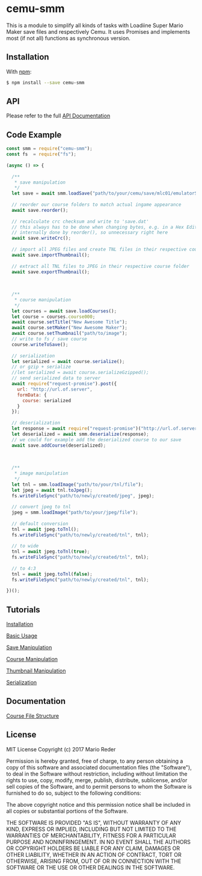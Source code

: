# cemu-smm

This is a module to simplify all kinds of tasks with Loadiine Super Mario Maker save files and respectively Cemu.
It uses Promises and implements most (if not all) functions as synchronous version.

## Installation

With [npm](https://www.npmjs.org/package/cemu-smm):

```bash
$ npm install --save cemu-smm
```

## API

Please refer to the full [API Documentation](documentation/api.md)

## Code Example

```js
const smm = require("cemu-smm");
const fs  = require("fs");
  
(async () => {
    
  /**
   * save manipulation
   */
  let save = await smm.loadSave("path/to/your/cemu/save/mlc01/emulatorSave/updateID");
  
  // reorder our course folders to match actual ingame appearance
  await save.reorder();
  
  // recalculate crc checksum and write to 'save.dat'
  // this always has to be done when changing bytes, e.g. in a Hex Editor
  // internally done by reorder(), so unnecessary right here
  await save.writeCrc();
  
  // import all JPEG files and create TNL files in their respective course folder
  await save.importThumbnail();
  
  // extract all TNL files to JPEG in their respective course folder
  await save.exportThumbnail();
  
  
  
  /**
   * course manipulation
   */
  let courses = await save.loadCourses();
  let course = courses.course000;
  await course.setTitle("New Awesome Title");
  await course.setMaker("New Awesome Maker");
  await course.setThumbnail("path/to/image");
  // write to fs / save course
  course.writeToSave();
  
  // serialization
  let serialized = await course.serialize();
  // or gzip + serialize
  //let serialized = await course.serializeGzipped();
  // send serialized data to server
  await require("request-promise").post({
    url: "http://url.of.server",
    formData: {
      course: serialized
    }
  });
  
  // deserialization
  let response = await require("request-promise")("http://url.of.server/?query-string-to-receive-course-file");
  let deserialized = await smm.deserialize(response);
  // we could for example add the deserialized course to our save
  await save.addCourse(deserialized);
  
  
  
  /**
   * image manipulation
   */
  let tnl = smm.loadImage("path/to/your/tnl/file");
  let jpeg = await tnl.toJpeg();
  fs.writeFileSync("path/to/newly/created/jpeg", jpeg);
  
  // convert jpeg to tnl
  jpeg = smm.loadImage("path/to/your/jpeg/file");
  
  // default conversion
  tnl = await jpeg.toTnl();
  fs.writeFileSync("path/to/newly/created/tnl", tnl);
    
  // to wide
  tnl = await jpeg.toTnl(true);
  fs.writeFileSync("path/to/newly/created/tnl", tnl);
    
  // to 4:3
  tnl = await jpeg.toTnl(false);
  fs.writeFileSync("path/to/newly/created/tnl", tnl);
  
})();
```

## Tutorials

[Installation](tutorial/installation.md)

[Basic Usage](tutorial/basic_usage.md)

[Save Manipulation](tutorial/save_manipulation.md)

[Course Manipulation](tutorial/course_manipulation.md)

[Thumbnail Manipulation](tutorial/thumbnail_manipulation.md)

[Serialization](tutorial/serialization.md)

## Documentation

[Course File Structure](documentation/course_file.md)

## License

MIT License
Copyright (c) 2017 Mario Reder

Permission is hereby granted, free of charge, to any person obtaining a copy of this software and associated documentation files (the "Software"), to deal in the Software without restriction, including without limitation the rights to use, copy, modify, merge, publish, distribute, sublicense, and/or sell copies of the Software, and to permit persons to whom the Software is furnished to do so, subject to the following conditions:

The above copyright notice and this permission notice shall be included in all copies or substantial portions of the Software.

THE SOFTWARE IS PROVIDED "AS IS", WITHOUT WARRANTY OF ANY KIND, EXPRESS OR IMPLIED, INCLUDING BUT NOT LIMITED TO THE WARRANTIES OF MERCHANTABILITY, FITNESS FOR A PARTICULAR PURPOSE AND NONINFRINGEMENT. IN NO EVENT SHALL THE AUTHORS OR COPYRIGHT HOLDERS BE LIABLE FOR ANY CLAIM, DAMAGES OR OTHER LIABILITY, WHETHER IN AN ACTION OF CONTRACT, TORT OR OTHERWISE, ARISING FROM, OUT OF OR IN CONNECTION WITH THE SOFTWARE OR THE USE OR OTHER DEALINGS IN THE SOFTWARE.
